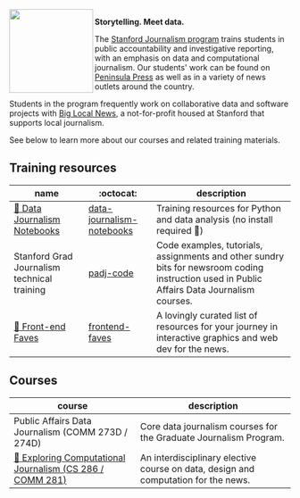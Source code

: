 <img src="https://github.com/stanfordjournalism/.github/assets/39200/243dbfac-1cc2-4483-be6c-587d6de7b8cb" align="left" width="150" />

__Storytelling. Meet data.__

The [Stanford Journalism program](https://journalism.stanford.edu/curriculum) trains students in public accountability and investigative reporting, with an emphasis on data and computational journalism. Our students' work can be found on [Peninsula Press](https://peninsulapress.com/) as well as in a variety of news outlets around the country. 

Students in the program frequently work on collaborative data and software projects with [Big Local News](https://github.com/biglocalnews), a not-for-profit housed at Stanford that supports local journalism.

See below to learn more about our courses and related training materials.

## Training resources

| name  | :octocat: | description |
| ------|-----------| ------------- |
| [:link: Data Journalism Notebooks](https://stanfordjournalism.github.io/data-journalism-notebooks/lab?path=README.ipynb) | [data-journalism-notebooks](https://github.com/stanfordjournalism/data-journalism-notebooks) | Training resources for Python and data analysis (no install required :metal:)|
| Stanford Grad Journalism technical training | [padj-code](https://github.com/stanfordjournalism/padj-code) | Code examples, tutorials, assignments and other sundry bits for newsroom coding instruction used in Public Affairs Data Journalism courses. |
| [:link: Front-end Faves]() | [frontend-faves](https://github.com/stanfordjournalism/frontend-faves) | A lovingly curated list of resources for your journey in interactive graphics and web dev for the news. |

## Courses

| course | description | 
| -------|-------------|
| Public Affairs Data Journalism (COMM 273D / 274D) | Core data journalism courses for the Graduate Journalism Program. |
| [:link: Exploring Computational Journalism (CS 286 / COMM 281)](https://ecj.stanford.edu/) | An interdisciplinary elective course on data, design and computation for the news. |



